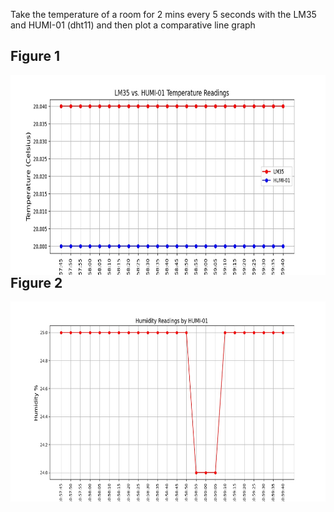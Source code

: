 Take the temperature of a room for 2 mins every 5 seconds with the LM35 and HUMI-01 (dht11) and then plot a comparative line graph

## Figure 1
<img align="left" alt="Figure 1" width="600px" height="320px" src="./Figure1.jpeg"/>

___


## Figure 2
<img align="left" alt="Figure 1" width="600px" height="320px" src="./Figure2.jpeg"/>